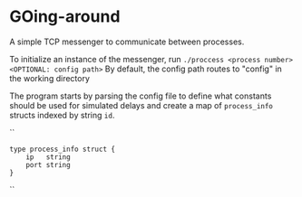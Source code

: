 # GOing-around

A simple TCP messenger to communicate between processes. 

To initialize an instance of the messenger, run `./proccess <process number> <OPTIONAL: config path>`
By default, the config path routes to "config" in the working directory

The program starts by parsing the config file to define what constants should be used for simulated delays and create a map of `process_info` structs indexed by string `id`.

``

    type process_info struct {
        ip   string
        port string
    }
    
``


